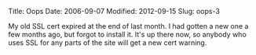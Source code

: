 Title: Oops
Date: 2006-09-07
Modified: 2012-09-15
Slug: oops-3

My old SSL cert expired at the end of last month. I had gotten a new one a few months ago, but forgot to install it. It's up there now, so anybody who uses SSL for any parts of the site will get a new cert warning.
